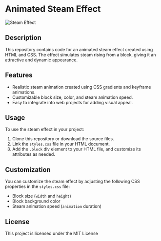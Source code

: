 # Animated Steam Effect

![Steam Effect]()

## Description

This repository contains code for an animated steam effect created using HTML and CSS. The effect simulates steam rising from a block, giving it an attractive and dynamic appearance.

## Features

- Realistic steam animation created using CSS gradients and keyframe animations.
- Customizable block size, color, and steam animation speed.
- Easy to integrate into web projects for adding visual appeal.

## Usage

To use the steam effect in your project:

1. Clone this repository or download the source files.
2. Link the `styles.css` file in your HTML document.
3. Add the `.block` div element to your HTML file, and customize its attributes as needed.

## Customization

You can customize the steam effect by adjusting the following CSS properties in the `styles.css` file:

- Block size (`width` and `height`)
- Block background color
- Steam animation speed (`animation` duration)

## License

This project is licensed under the MIT License 
